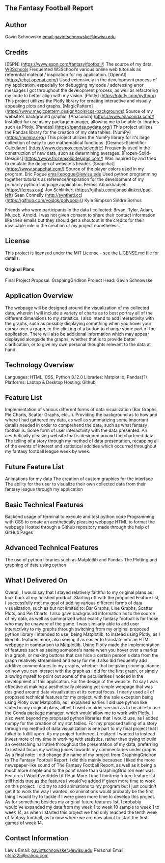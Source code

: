 ## The Fantasy Football Report

## Author
Gavin Schnowske [email:gavintschnowske@lewisu.edu](mailto:gavintschnowske@lewisu.edu)

## Credits
[ESPN] (https://www.espn.com/fantasy/football/) The source of my data. 
[W3Schools](https://www.w3schools.com/) Frequented W3School's various online web tutorials as referential material / inspiration for my application. 
[OpenAI] (https://chat.openai.com/) Used extensively in the development process of my application, especially for debugging my code / addressing error
messages I got throughout the development process, as well as refactoring my code to better align with my vision.
[Plotly] (https://plotly.com/python/) This project utilizes the Plotly library for creating interactive and visually appealing plots and graphs.
[MagicPattern] (https://www.magicpattern.design/tools/css-backgrounds) Source of my website's background graphic.
[Anaconda] (https://www.anaconda.com/) Installed for use as my package manager, allowing me to be able to libraries such as Plotly.
[Pandas] (https://pandas.pydata.org/) This project utilizes the Pandas library for the creation of my data tables.
[NumPy] (https://numpy.org/) This project utilizes the NumPy library for it's large collection of easy to use mathematical functions. 
[Desmos-Scientific-Calculator] (https://www.desmos.com/scientific) Frequently used in the construction of new data, such as determining averages. 
[Frozen-Solid-Designs] (https://www.frozensoliddesigns.com/) Was inspired by and tried to emulate the design of website's header.
[Snapchat] (https://www.snapchat.com/) Source of the player colors used in my program.
Eric Pogue [email:epogue@lewisu.edu](mailto:epogue@lewisu.edu) Used python programming together tutorials as reference/inspiration for the development of
my primarily python language application.
Feross Aboukhadijeh (https://feross.org)
Jon Schlinkert (https://github.com/jonschlinkert/pad-left)
Sean Connelly (http://syntheti.cc) (https://github.com/voidqk/polybooljs)
Kyle Simpson
Sindre Sorhus

Friends who were participants in the data I collected: Bryan, Tyler, Adam, Mujeeb, Arnold. I was not given consent to share their contact information
like their emails but they should get a shoutout in the credits for their invaluable role in the creation of my project nonetheless. 

## License
This project is licensed under the MIT License - see the [LICENSE.md](LICENSE) file for details.

#### Original Plans ####

Final Project Proposal: GraphingGridiron
Project Head: Gavin Schnowske

## Application Overview
The webpage will be designed around the visualization of my collected data, wherein I will include a variety of charts as to best portray all of the different dimensions to my statistics. I also intend to add interactivity with the graphs, such as possibly displaying something when you hover your cursor over a graph, or the clicking of a button to change some part of the application. There will also be additional information which may appear displayed alongside the graphs, whether that is to provide better clarification, or to give my own personal thoughts relevant to the data at hand.

## Technology Overview
Languages: HTML, CSS, Python 3.12.0
Libraries: Matplotlib, Pandas(?)
Platforms: Labtop & Desktop
Hosting: Github
## Feature List
Implementation of various different forms of data visualization (Bar Graphs, Pie Charts, Scatter Graphs, etc...).
Providing the background as to how and where I had gathered my data, as well as summarizing some important details needed in order to comprehend the data, such as what fantasy football is.
Some form of user interactivity with the data presented.
An aesthetically pleasing website that is designed around the chartered data.
The telling of a story through my method of data presentation, recapping all of the events of interest and statistical oddities which occurred throughout my fantasy football league week by week.
## Future Feature List
Animations for my data
The creation of custom graphics for the interface
The ability for the user to visualize their own collected data from their fantasy league through my application
## Basic Technical Features
Backend usage of terminal to execute and test python code
Programming with CSS to create an aesthetically pleasing webpage
HTML to format the webpage
Hosted through a Github repository made through the help of GitHub Pages
## Advanced Technical Features
The use of python libraries such as Matplotlib and Pandas
The Plotting and graphing of data using python

## What I Delivered On
Overall, I would say that I stayed relatively faithful to my original plans as I look back at my finished product.
Starting off with the proposed Feature list, I successfully met my goal of adding various different forms of data visualization, such as but not limited to: Bar Graphs, Line Graphs, Scatter Plots, and Pie Charts.
I also gave background information as to the source of my data, as well as summarized what exactly fantasy football is for those who may be unaware of the game.
I was similarly able to add user interactivity to my graphs through switching from my original proposed python library I intended to use, being Matplotlib, to instead using Plotly, as I liked its features more, also seeing it as easier to translate into an HTML webpage in comparison to Matplotlib.
Using Plotly made the implementation of features such as seeing someone's name when you hover over a marker in a graph, or making buttons that can hide a certain person's data from the graph relatively streamlined and easy for me.
I also did frequently add additive commentaries to my graphs, whether that be giving some guidance on how you can interact with the graph as I did for the first graph, or simply allowing myself to point out some of the peculiarities I noticed in the development of this application.
For the design of the website, I'd say I was effective at making a aesthetically pleasing yet simple webpage that was designed around data visualization at its central focus. I nearly used all of proposed technical features for my project, with the sole exception being using Plotly over Matplotlib, as I explained earlier.
I did use python like stated in my original plans, albeit I used an older version as to be able to use the Conda package manager, which would allow me to work with Plotly.
I also went beyond my proposed python libraries that I would use, as I added numpy for the creation of my stat tables.
For my proposed telling of a story through my method of data visualization is one part to my final project that I failed to fulfill upon. As my project furthered, I realized I wanted to instead invest more of my time in working with statistics, rather than trying to build an overarching narrative throughout the presentation of my data, preferring to instead focus my writing juices towards my commentaries under graphs.
As a final note: I did change the name of my project from GraphingGridiron to The Fantasy Football Report. I did this mainly becaused I liked the more newspaper-like sound of The Fantasy Football Report, as well as it being a much more simple and to the point name than GraphingGridiron ever was.
Features I Would've Added if I Had More Time
I think my future feature list still holds true as the features I would've added if given more time to work on this project. I did try to add animations to my program but I just couldn't get it to work the way I wanted, so animations would probably be the first thing I would try to tackle if I were given more time to develop this project. As for something besides my original future features list, I probably would've expanded my data from my week 1 to week 10 sample to week 1 to week 14, as when I started this project we had only reached the tenth week of fantasy football, as to now where we are now about to start the first games of week 14.

## Contact Information
Lewis Email: gavintschnowske@lewisu.edu
Personal Email: gts5225@yahoo.com